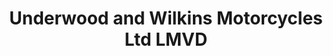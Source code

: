 ---
title: "Underwood and Wilkins Motorcycles Ltd LMVD"
url: /whakatane/underwood-and-wilkins-motorcycles-ltd-lmvd/
shop: Motorrad
---